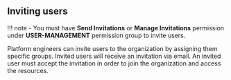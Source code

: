 ## Inviting users

!!! note
    - You must have **Send Invitations** or **Manage Invitations** permission under **USER-MANAGEMENT** permission group to invite users.

Platform engineers can invite users to the organization by assigning them specific groups. Invited users will receive an invitation via email. An invited user must accept the invitation in order to join the organization and access the resources.
